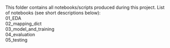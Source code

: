 This folder contains all notebooks/scripts produced during this project.
List of notebooks (see short descriptions below):  
01_EDA  
02_mapping_dict  
03_model_and_training  
04_evaluation  
05_testing  
